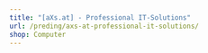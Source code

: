 ```yaml
---
title: "[aXs.at] - Professional IT-Solutions"
url: /preding/axs-at-professional-it-solutions/
shop: Computer
---
```

